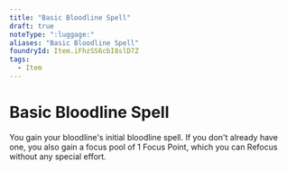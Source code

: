```yaml
---
title: "Basic Bloodline Spell"
draft: true
noteType: ":luggage:"
aliases: "Basic Bloodline Spell"
foundryId: Item.iFhzSS6cbI8slD7Z
tags:
  - Item
---
```


# Basic Bloodline Spell

You gain your bloodline's initial bloodline spell. If you don't already have one, you also gain a focus pool of 1 Focus Point, which you can Refocus without any special effort.
